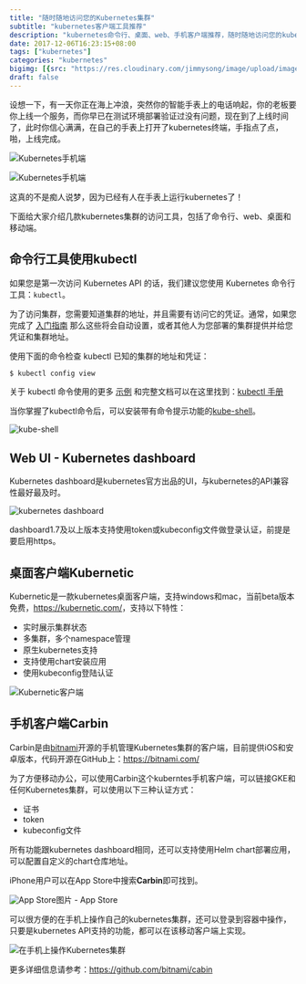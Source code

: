 ```yaml
---
title: "随时随地访问您的Kubernetes集群"
subtitle: "kubernetes客户端工具推荐"
description: "kubernetes命令行、桌面、web、手机客户端推荐，随时随地访问您的kubernetes集群"
date: 2017-12-06T16:23:15+08:00
tags: ["kubernetes"]
categories: "kubernetes"
bigimg: [{src: "https://res.cloudinary.com/jimmysong/image/upload/images/20171202002.jpg", desc: "大橘猫@五道营胡同 Dec 2,2017"}]
draft: false
---
```


设想一下，有一天你正在海上冲浪，突然你的智能手表上的电话响起，你的老板要你上线一个服务，而你早已在测试环境部署验证过没有问题，现在到了上线时间了，此时你信心满满，在自己的手表上打开了kubernetes终端，手指点了点，啪，上线完成。

![Kubernetes手机端](https://res.cloudinary.com/jimmysong/image/upload/images/kubernetes-on-arms-1.jpg)

![Kubernetes手机端](https://res.cloudinary.com/jimmysong/image/upload/images/kubernetes-on-arms-2.jpg)

这真的不是痴人说梦，因为已经有人在手表上运行kubernetes了！

下面给大家介绍几款kubernetes集群的访问工具，包括了命令行、web、桌面和移动端。

## 命令行工具使用kubectl

如果您是第一次访问 Kubernetes API 的话，我们建议您使用 Kubernetes 命令行工具：`kubectl`。

为了访问集群，您需要知道集群的地址，并且需要有访问它的凭证。通常，如果您完成了 [入门指南](https://kubernetes.io/docs/getting-started-guides) 那么这些将会自动设置，或者其他人为您部署的集群提供并给您凭证和集群地址。

使用下面的命令检查 kubectl 已知的集群的地址和凭证：

```bash
$ kubectl config view
```

关于 kubectl 命令使用的更多 [示例](https://github.com/kubernetes/kubernetes/tree/%7B%7Bpage.githubbranch%7D%7D/examples/) 和完整文档可以在这里找到：[kubectl 手册](https://kubernetes.io/docs/user-guide/kubectl/index)

当你掌握了kubectl命令后，可以安装带有命令提示功能的[kube-shell](https://github.com/cloudnativelabs/kube-shell)。

![kube-shell](https://jimmysong.io/kubernetes-handbook/images/kube-shell.jpg)

## Web UI - Kubernetes dashboard

Kubernetes dashboard是kubernetes官方出品的UI，与kubernetes的API兼容性最好最及时。

![kubernetes dashboard](https://jimmysong.io/kubernetes-handbook/images/kubernetes-dashboard-1.7.1-brand.jpg)

dashboard1.7及以上版本支持使用token或kubeconfig文件做登录认证，前提是要启用https。

## 桌面客户端Kubernetic

Kubernetic是一款kubernetes桌面客户端，支持windows和mac，当前beta版本免费，<https://kubernetic.com/>，支持以下特性：

- 实时展示集群状态
- 多集群，多个namespace管理
- 原生kubernetes支持
- 支持使用chart安装应用
- 使用kubeconfig登陆认证

![Kubernetic客户端](https://jimmysong.io/kubernetes-handbook/images/kubernetic-desktop-ui.jpg)

## 手机客户端Carbin

Carbin是由[bitnami](https://bitnami.com/)开源的手机管理Kubernetes集群的客户端，目前提供iOS和安卓版本，代码开源在GitHub上：<https://bitnami.com/>

为了方便移动办公，可以使用Carbin这个kuberntes手机客户端，可以链接GKE和任何Kubernetes集群，可以使用以下三种认证方式：

- 证书
- token
- kubeconfig文件

所有功能跟kubernetes dashboard相同，还可以支持使用Helm chart部署应用，可以配置自定义的chart仓库地址。

iPhone用户可以在App Store中搜索**Carbin**即可找到。

![App Store](https://jimmysong.io/kubernetes-handbook/images/carbin-kubernetes-mobile-dashboard-1.jpg)图片 - App Store

可以很方便的在手机上操作自己的kubernetes集群，还可以登录到容器中操作，只要是kubernetes API支持的功能，都可以在该移动客户端上实现。

![在手机上操作Kubernetes集群](https://jimmysong.io/kubernetes-handbook/images/carbin-kubernetes-mobile-dashboard-4.jpg)

更多详细信息请参考：<https://github.com/bitnami/cabin>